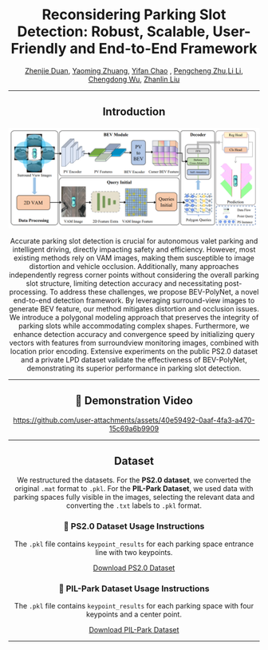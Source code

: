 <div align="center">
<h1> Reconsidering Parking Slot Detection: Robust, Scalable, User-Friendly
and End-to-End Framework </h1>

[Zhenjie Duan](), [Yaoming Zhuang](), [Yifan Chao]() , [Pengcheng Zhu](),[Li Li](), [Chengdong Wu](), [Zhanlin Liu]()

 ---
## Introduction
<div align="center"><h4><!-- Project Short Description or Slogan --></h4></div>

![framework](media/framework.png "framework")

Accurate parking slot detection is crucial for
autonomous valet parking and intelligent driving, directly
impacting safety and efficiency. However, most existing methods
rely on VAM images, making them susceptible to image distortion and vehicle occlusion. Additionally, many approaches
independently regress corner points without considering the
overall parking slot structure, limiting detection accuracy and
necessitating post-processing. To address these challenges, we
propose BEV-PolyNet, a novel end-to-end detection framework.
By leveraging surround-view images to generate BEV feature,
our method mitigates distortion and occlusion issues. We
introduce a polygonal modeling approach that preserves the
integrity of parking slots while accommodating complex shapes.
Furthermore, we enhance detection accuracy and convergence
speed by initializing query vectors with features from surroundview monitoring images, combined with location prior encoding.
Extensive experiments on the public PS2.0 dataset and a private
LPD dataset validate the effectiveness of BEV-PolyNet, demonstrating its superior performance in parking slot detection.

---

## 🎥 Demonstration Video


https://github.com/user-attachments/assets/40e59492-0aaf-4fa3-a470-15c69a6b9909

---

## Dataset
We restructured the datasets. For the **PS2.0 dataset**, we converted the original `.mat` format to `.pkl`. For the **PIL-Park Dataset**, we used data with parking spaces fully visible in the images, selecting the relevant data and converting the `.txt` labels to `.pkl` format.

### 📁 PS2.0 Dataset Usage Instructions

The `.pkl` file contains `keypoint_results` for each parking space entrance line with two keypoints.

[Download PS2.0 Dataset](https://drive.google.com/file/d/1zR3kmKvUZg0l85NDVan_JVF_bEnaepPw/view?usp=sharing)

### 📁 PIL-Park Dataset Usage Instructions

The `.pkl` file contains `keypoint_results` for each parking space with four keypoints and a center point.

[Download PIL-Park Dataset](https://drive.google.com/file/d/1Ux4blvcuS9cxg3133NzYC1tekupLc44m/view?usp=sharing)

---

